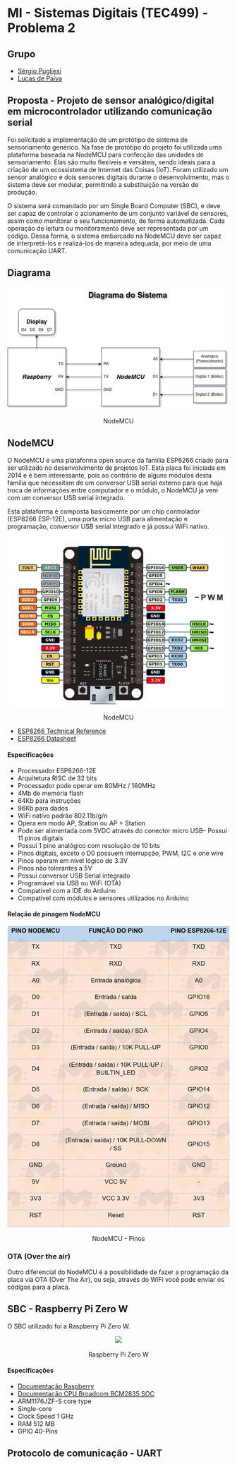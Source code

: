 # MI - Sistemas Digitais (TEC499) - Problema 2

## Grupo
- [Sérgio Pugliesi](github.com/ShinJaca)
- [Lucas de Paiva](github.com/lpaivao)

## Proposta - Projeto de sensor analógico/digital em microcontrolador utilizando comunicação serial
Foi solicitado a implementação de um protótipo de sistema de sensoriamento genérico. Na fase de protótipo do projeto foi utilizada uma plataforma baseada na NodeMCU para confecção das unidades de sensoriamento. Elas são muito flexíveis e versáteis, sendo ideais para a criação de um ecossistema de Internet das Coisas (IoT). Foram utilizado um sensor analógico e dois sensores digitais durante o desenvolvimento, mas o sistema deve ser modular, permitindo a substituição na versão de produção.

O sistema será comandado por um Single Board Computer (SBC), e deve ser capaz de controlar o acionamento de um conjunto variável de sensores, assim como monitorar o seu funcionamento, de forma automatizada. Cada operação de leitura ou monitoramento deve ser representada por um código. Dessa forma, o sistema embarcado na NodeMCU deve ser capaz de interpretá-los e realizá-los de maneira adequada, por meio de uma comunicação UART.

## Diagrama
<div id="image11" style="display: inline_block" align="center">
		<img src="/imagens/diagrama.png"/><br>
		<p>
		NodeMCU
		</p>
	</div>
  
## NodeMCU
O NodeMCU é uma plataforma open source da família ESP8266 criado para ser utilizado no desenvolvimento de projetos IoT. Esta placa foi iniciada em 2014 e é bem interessante, pois ao contrário de alguns módulos desta família que necessitam de um conversor USB serial externo para que haja troca de informações entre computador e o módulo, o NodeMCU já vem com um conversor USB serial integrado.

Esta plataforma é composta basicamente por um chip controlador (ESP8266 ESP-12E), uma porta micro USB para alimentação e programação, conversor USB serial integrado e já possui WiFi nativo.

<div id="image11" style="display: inline_block" align="center">
		<img src="/imagens/nodemcu.jpg"/><br>
		<p>
		NodeMCU
		</p>
	</div>
  
- [ESP8266 Technical Reference](https://www.espressif.com/sites/default/files/documentation/esp8266-technical_reference_en.pdf)
- [ESP8266 Datasheet](https://www.espressif.com/sites/default/files/documentation/0a-esp8266ex_datasheet_en.pdf) 

#### Especificações
- Processador ESP8266-12E
- Arquitetura RISC de 32 bits
- Processador pode operar em 80MHz / 160MHz
- 4Mb de memória flash
- 64Kb para instruções
- 96Kb para dados
- WiFi nativo padrão 802.11b/g/n
- Opera em modo AP, Station ou AP + Station
- Pode ser alimentada com 5VDC através do conector micro USB– Possui 11 pinos digitais
- Possui 1 pino analógico com resolução de 10 bits
- Pinos digitais, exceto o D0 possuem interrupção, PWM, I2C e one wire
- Pinos operam em nível lógico de 3.3V
- Pinos não tolerantes a 5V
- Possui conversor USB Serial integrado
- Programável via USB ou WiFi (OTA)
- Compatível com a IDE do Arduino
- Compatível com módulos e sensores utilizados no Arduino


#### Relação de pinagem NodeMCU
<div id="image11" style="display: inline_block" align="center">
		<img src="/imagens/nodemcupins.jpg"/><br>
		<p>
		NodeMCU - Pinos
		</p>
	</div>

### OTA (Over the air)
Outro diferencial do NodeMCU é a possibilidade de fazer a programação da placa via OTA (Over The Air), ou seja, através do WiFi você pode enviar os códigos para a placa.

## SBC - Raspberry Pi Zero W

O SBC utilizado foi a Raspberry Pi Zero W.

<div id="image11" style="display: inline_block" align="center">
		<img src="/raspberry.jpg"/><br>
		<p>
		Raspberry Pi Zero W
		</p>
	</div>


#### Especificações
- [Documentação Raspberry](https://www.raspberrypi.com/documentation/)
- [Documentação CPU Broadcom BCM2835 SOC](https://www.raspberrypi.org/app/uploads/2012/02/BCM2835-ARM-Peripherals.pdf)
- ARM1176JZF-S core type
- Single-core
- Clock Speed 1 GHz
- RAM 512 MB
- GPIO 40-Pins

## Protocolo de comunicação - UART
